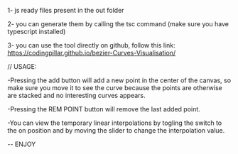 1- js ready files present in the out folder

2- you can generate them by calling the tsc command (make sure you have typescript installed)

3- you can use the tool directly on github, follow this link: https://codingpillar.github.io/bezier-Curves-Visualisation/

// USAGE:

-Pressing the add button will add a new point in the center of the canvas, so make sure you move it to see the curve because the points are otherwise are stacked and no interesting curves appears.

-Pressing the REM POINT button will remove the last added point.

-You can view the temporary linear interpolations by togling the switch to the on position and by moving the slider to change the interpolation value.

-- ENJOY
